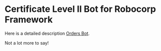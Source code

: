 # Certificate Level II Bot for Robocorp Framework

Here is a detailed description [Orders Bot](https://robocorp.com/docs/courses/build-a-robot).

Not a lot more to say!
